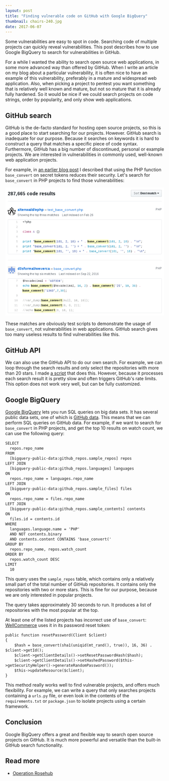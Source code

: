 ```yaml
---
layout: post
title: "Finding vulnerable code on GitHub with Google BigQuery"
thumbnail: chairs-240.jpg
date: 2017-06-07
---
```


Some vulnerabilities are easy to spot in code. Searching code of multiple projects can quickly reveal vulnerabilities. This post describes how to use Google BigQuery to search for vulnerabilities in GitHub.

For a while I wanted the ability to search open source web applications, in some more advanced way than offered by GitHub. 
When I write an article on my blog about a particular vulnerability, it is often nice to have an example of this vulnerability, preferably in a mature and widespread web application. Also, when picking a project to pentest you want something that is relatively well known and mature, but not so mature that it is already fully hardened. So it would be nice if we could search projects on code strings, order by popularity, and only show web applications.

## GitHub search

GitHub is the de-facto standard for hosting open source projects, so this is a good place to start searching for our projects. However. GitHub search is inadequate for our purpose. Because it searches on keywords it is hard to construct a query that matches a specific piece of code syntax.  Furthermore, GitHub has a big number of discontinued, personal or example projects. We are interested in vulnerabilities in commonly used, well-known web application projects.

For example, in [an earlier blog post](/2017/03/15/dont-use-base-convert-on-random-tokens/) I described that using the PHP function `base_convert` on secret tokens reduces their security. Let's search for `base_convert` in PHP projects to find those vulnerabilities:

![GitHub search results for base_convert](/images/github-search-results.png "GitHub search results for base_convert")

These matches are obviously test scripts to demonstrate the usage of `base_convert`, not vulnerabilities in web applications. GitHub search gives too many useless results to find vulnerabilities like this.

## GitHub API

We can also use the GitHub API to do our own search. For example, we can loop through the search results and only select the repositories with more than 20 stars. I made [a script](https://github.com/Sjord/githubsearch) that does this. However, because it processes each search result it is pretty slow and often triggers GitHub's rate limits. This option does not work very well, but can be fully customized.

## Google BigQuery

[Google BigQuery](https://cloud.google.com/bigquery/) lets you run SQL queries on big data sets. It has several public data sets, one of which is [GitHub data](https://cloud.google.com/bigquery/public-data/github). This means that we can perform SQL queries on GitHub data. For example, if we want to search for `base_convert` in PHP projects, and get the top 10 results on watch count, we can use the following query:

    SELECT
      repos.repo_name
    FROM
      [bigquery-public-data:github_repos.sample_repos] repos
    LEFT JOIN
      [bigquery-public-data:github_repos.languages] languages
    ON
      repos.repo_name = languages.repo_name
    LEFT JOIN
      [bigquery-public-data:github_repos.sample_files] files
    ON
      repos.repo_name = files.repo_name
    LEFT JOIN
      [bigquery-public-data:github_repos.sample_contents] contents
    ON
      files.id = contents.id
    WHERE
      languages.language.name = 'PHP'
      AND NOT contents.binary
      AND contents.content CONTAINS 'base_convert('
    GROUP BY
      repos.repo_name, repos.watch_count
    ORDER BY
      repos.watch_count DESC
    LIMIT
      10

This query uses the `sample_repos` table, which contains only a relatively small part of the total number of GitHub repositories. It contains only the repositories with two or more stars. This is fine for our purpose, because we are only interested in popular projects.

The query takes approximately 30 seconds to run. It produces a list of repositories with the most popular at the top.

At least one of the listed projects has incorrect use of `base_convert`: [WellCommerce](https://github.com/WellCommerce/WellCommerce) uses it in its password reset token:

    public function resetPassword(Client $client)
    {
        $hash = base_convert(sha1(uniqid(mt_rand(), true)), 16, 36) . $client->getId();
        $client->getClientDetails()->setResetPasswordHash($hash);
        $client->getClientDetails()->setHashedPassword($this->getSecurityHelper()->generateRandomPassword());
        $this->updateResource($client);
    }

This method really works well to find vulnerable projects, and offers much flexibility. For example, we can write a query that only searches projects containing a `urls.py` file, or even look in the contents of the `requirements.txt` or `package.json` to isolate projects using a certain framework.

## Conclusion

Google BigQuery offers a great and flexible way to search open source projects on GitHub. It is much more powerful and versatile than the built-in GitHub search functionality.

## Read more

* [Operation Rosehub](https://opensource.googleblog.com/2017/03/operation-rosehub.html)
